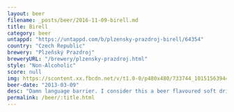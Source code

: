 ```yaml
---
layout: beer
filename: _posts/beer/2016-11-09-birell.md
title: Birell
category: beer
untappd: "https://untappd.com/b/plzensky-prazdroj-birell/64354"
country: "Czech Republic"
brewery: "Plzeňský Prazdroj"
breweryURL: "/brewery/plzensky-prazdroj.html"
style: "Non-Alcoholic"
score: null
img: https://scontent.xx.fbcdn.net/v/t1.0-0/p480x480/733744_10151563944413745_394586851_n.jpg?oh=6dfb09abda29be8feecc0d296710a9da&oe=5B265B7F
beer-date: "2013-03-09"
desc: "Damn language barrier. I consider this a beer flavoured soft drink"
permalink: /beer/:title.html
---
```

